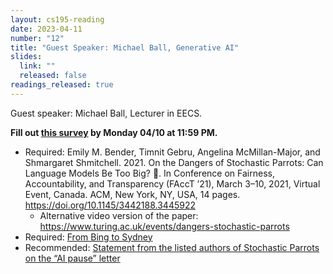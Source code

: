 ```yaml
---
layout: cs195-reading
date: 2023-04-11
number: "12"
title: "Guest Speaker: Michael Ball, Generative AI"
slides:
  link: ""
  released: false
readings_released: true
---
```


Guest speaker: Michael Ball, Lecturer in EECS.

**Fill out [this survey][l12_form] by Monday 04/10 at 11:59 PM.**

* Required: Emily M. Bender, Timnit Gebru, Angelina McMillan-Major, and
  Shmargaret Shmitchell. 2021. On the Dangers of Stochastic Parrots: Can Language
  Models Be Too Big? 🦜. In Conference on Fairness, Accountability, and Transparency
  (FAccT ’21), March 3–10, 2021, Virtual Event, Canada. ACM, New
  York, NY, USA, 14 pages. <https://doi.org/10.1145/3442188.3445922>
  * Alternative video version of the paper: <https://www.turing.ac.uk/events/dangers-stochastic-parrots>
* Required: [From Bing to Sydney](https://stratechery.com/2023/from-bing-to-sydney-search-as-distraction-sentient-ai/)
* Recommended: [Statement from the listed authors of Stochastic Parrots on the “AI pause” letter](https://www.dair-institute.org/blog/letter-statement-March2023)

[l12_form]: https://docs.google.com/forms/d/e/1FAIpQLSf_ggjcQy_tSKw_sgeKkX00N3zkAyTVhotDWa81kk54kL3bVA/viewform
